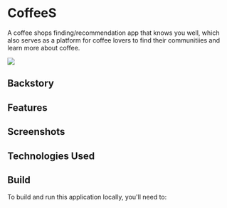 # CoffeeS
A coffee shops finding/recommendation app that knows you well, which also serves as a platform for coffee lovers to find their communitiies and learn more about coffee.

![](https://recordit.co/6LpG7muu0F)

## Backstory

## Features

## Screenshots

## Technologies Used

## Build

To build and run this application locally, you'll need to:

